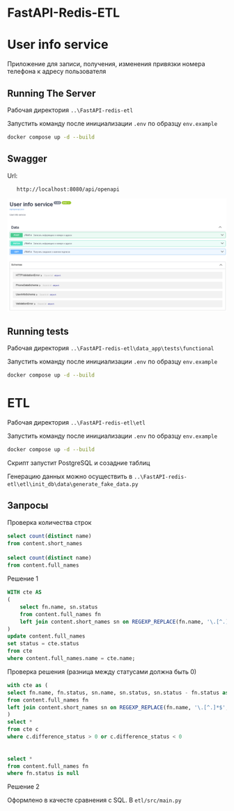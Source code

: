 # FastAPI-Redis-ETL

# User info service

Приложение для записи, получения, изменения привязки номера телефона к адресу пользователя

## Running The Server

Рабочая директория `..\FastAPI-redis-etl`

Запустить команду после инициализации `.env` по образцу `env.example`

```bash
docker compose up -d --build
```

## Swagger

Url:

```
   http://localhost:8080/api/openapi
```

![user_info_service](docs/user_info_service.png)

## Running tests

Рабочая директория `..\FastAPI-redis-etl\data_app\tests\functional`

Запустить команду после инициализации `.env` по образцу `env.example`

```bash
docker compose up -d --build
```

# ETL

Рабочая директория `..\FastAPI-redis-etl\etl`

Запустить команду после инициализации `.env` по образцу `env.example`

```bash
docker compose up -d --build
```

Скрипт запустит PostgreSQL и созадние таблиц

Генерацию данных можно осуществить в `..\FastAPI-redis-etl\etl\init_db\data\generate_fake_data.py`

## Запросы

Проверка количества строк

```SQL
select count(distinct name)
from content.short_names

select count(distinct name)
from content.full_names
```

Решение 1

```SQL
WITH cte AS
(
	select fn.name, sn.status
	from content.full_names fn
	left join content.short_names sn on REGEXP_REPLACE(fn.name, '\.[^.]*$', '') = sn.name
)
update content.full_names
set status = cte.status 
from cte
where content.full_names.name = cte.name;
```

Проверка решения (разница между статусами должна быть 0)

```SQL
with cte as (
select fn.name, fn.status, sn.name, sn.status, sn.status - fn.status as difference_status
from content.full_names fn
left join content.short_names sn on REGEXP_REPLACE(fn.name, '\.[^.]*$', '') = sn.name
)
select *
from cte c
where c.difference_status > 0 or c.difference_status < 0


select *
from content.full_names fn 
where fn.status is null
```

Решение 2

Оформлено в качесте сравнения с SQL. В `etl/src/main.py`